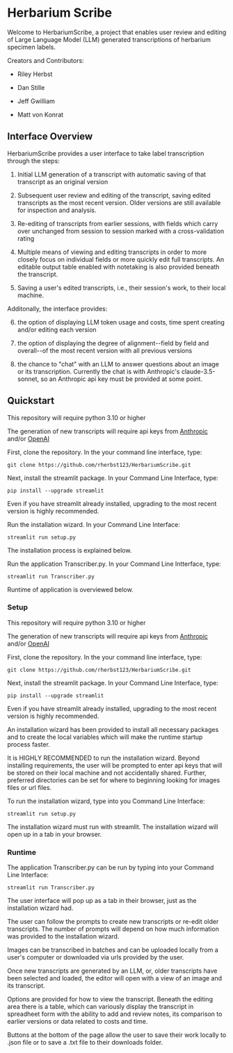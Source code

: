 # Herbarium Scribe












Welcome to HerbariumScribe, a project that enables user review and editing of Large Language Model (LLM) generated transcriptions of herbarium specimen labels.

Creators and Contributors:

- Riley Herbst

- Dan Stille

- Jeff Gwilliam

- Matt von Konrat


## Interface Overview

HerbariumScribe provides a user interface to take label transcription through the steps:

 1) Initial LLM generation of a transcript with automatic saving of that transcript as an original version

 2) Subsequent user review and editing of the transcript, saving edited transcripts as the most recent version. Older versions are still available for inspection and analysis.

 3) Re-editing of transcripts from earlier sessions, with fields which carry over unchanged from session to session marked with a cross-validation rating

 4) Multiple means of viewing and editing transcripts in order to more closely focus on individual fields or more quickly edit full transcripts. An editable output table enabled with notetaking is also provided beneath the transcript.

 5) Saving a user's edited transcripts, i.e., their session's work, to their local machine.

 Additonally, the interface provides:

 6) the option of displaying LLM token usage and costs, time spent creating and/or editing each version

 7) the option of displaying the degree of alignment--field by field and overall--of the most recent version with all previous versions

 8) the chance to "chat" with an LLM to answer questions about an image or its transcription. Currently the chat is with Anthropic's claude-3.5-sonnet, so an Anthropic api key must be provided at some point.

 
## Quickstart

This repository will require python 3.10 or higher

The generation of new transcripts will require api keys from  [Anthropic](https://console.anthropic.com/settings/admin-keys) and/or [OpenAI](https://platform.openai.com/docs/overview)

First, clone the repository. In the your command line interface, type:

`git clone https://github.com/rherbst123/HerbariumScribe.git`

 Next, install the streamlit package. In your Command Line Interface, type:

 `pip install --upgrade streamlit`

 Even if you have streamlit already installed, upgrading to the most recent version is highly recommended. 
 
Run the installation wizard. In your Command Line Interface:

`streamlit run setup.py`

 The installation process is explained below.

Run the application Transcriber.py. In your Command Line Intterface, type:

`streamlit run Transcriber.py`

Runtime of application is overviewed below.

 ### Setup
 
This repository will require python 3.10 or higher

The generation of new transcripts will require api keys from  [Anthropic](https://console.anthropic.com/settings/admin-keys) and/or [OpenAI](https://platform.openai.com/docs/overview)

First, clone the repository. In the your command line interface, type:

`git clone https://github.com/rherbst123/HerbariumScribe.git`

 Next, install the streamlit package. In your Command Line Interface, type:

 `pip install --upgrade streamlit`

 Even if you have streamlit already installed, upgrading to the most recent version is highly recommended.

 An installation wizard has been provided to install all necessary packages and to create the local variables which will make the runtime startup process faster.

 It is HIGHLY RECOMMENDED to run the installation wizard. Beyond installing requirements, the user will be prompted to enter api keys that will be stored on their local machine and not accidentally shared. Further, preferred directories can be set for where to beginning looking for images files or url files.

 To run the installation wizard, type into you Command Line Interface:

 `streamlit run setup.py`

 The installation wizard must run with streamlit. The installation wizard will open up in a tab in your browser.

### Runtime

The application Transcriber.py can be run by typing into your Command Line Interface:

`streamlit run Transcriber.py`

The user interface will pop up as a tab in their browser, just as the installation wizard had.

The user can follow the prompts to create new transcripts or re-edit older transcripts. The number of prompts will depend on how much information was provided to the installation wizard.

Images can be transcribed in batches and can be uploaded locally from a user's computer or downloaded via urls provided by the user.

Once new transcripts are generated by an LLM, or, older transcripts have been selected and loaded, the editor will open with a view of an image and its transcript. 

Options are provided for how to view the transcript. Beneath the editing area there is a table, which can variously display the transcript in spreadheet form with the ability to add and review notes, its comparison to earlier versions or data related to costs and time.

Buttons at the bottom of the page allow the user to save their work locally to .json file or to save a .txt file to their downloads folder.